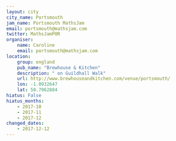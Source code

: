 ```yaml
---
layout: city                                           
city_name: Portsmouth                                                               
jam_name: Portsmouth MathsJam
email: portsmouth@mathsjam.com
twitter: MathsJamPOR
organiser:
    name: Caroline
    email: portsmouth@mathsjam.com
location:
    group: england
    pub_name: "Brewhouse & Kitchen"
    description: " on Guildhall Walk"
    url: http://www.brewhouseandkitchen.com/venue/portsmouth/
    lon: -1.0932647
    lat: 50.7962884
hiatus: False
hiatus_months:
    - 2017-10
    - 2017-11
    - 2017-12
changed_dates:
    - 2017-12-12
---
```

